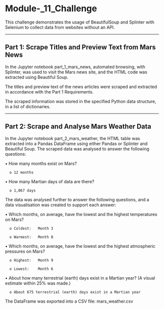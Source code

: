 # Module-_11_Challenge

This challenge demonstrates the usage of BeautifulSoup and Splinter with Selenium to collect data from websites without an API.

-----------------------------------------------------------------------------------------------------------------------------------------------------------------------------------------------------------

Part 1: Scrape Titles and Preview Text from Mars News
-----------------------------------------------------

In the Jupyter notebook part_1_mars_news, automated browsing, with Splinter, was used to visit the Mars news site, and the HTML code was extracted using Beautiful Soup.

The titles and preview text of the news articles were scraped and extracted in accordance with the Part 1 Requirements.

The scraped information was stored in the specified Python data structure, in a list of dictionaries.


------------------------------------------------------------------------------------------------------------------------------------------------------------------------------------------------------------

Part 2: Scrape and Analyse Mars Weather Data
--------------------------------------------

In the Jupyter notebook part_2_mars_weather, the HTML table was extracted into a Pandas DataFrame using either Pandas or Splinter and Beautiful Soup.  The scraped data was analysed to answer the following questions: 

  •	How many months exist on Mars?
  
      o	12 months
      
    
  •	How many Martian days of data are there?
  
      o	1,867 days

      
The data was analysed further to answer the following questions, and a data visualisation was created to support each answer:

  •	Which months, on average, have the lowest and the highest temperatures on Mars?
  
      o	Coldest:   Month 3
      
      o	Warmest:   Month 8
      

  •	Which months, on average, have the lowest and the highest atmospheric pressures on Mars?
  
      o	Highest:   Month 9
      
      o	Lowest:    Month 6


  •	About how many terrestrial (earth) days exist in a Martian year?  (A visual estimate within 25% was made.) 
  
      o	About 675 terrestrial (earth) days exist in a Martian year
      

The DataFrame was exported into a CSV file:		mars_weather.csv


